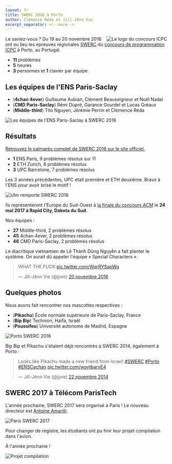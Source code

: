```yaml
---
layout: fr
title: SWERC 2016 à Porto
author: Clémence Réda et Jill-Jênn Vie
excerpt_separator: <!--more-->
---
```


<img src="/fr/images/swerc2016/icpc.png" style="float: right" alt="Le logo du concours ICPC" />

Le saviez-vous ? Du 19 au 20 novembre 2016 ont eu lieu les épreuves régionales [SWERC](https://swerc.eu) du [concours de programmation ICPC](/icpc/) à Porto, au Portugal.

- **11** problèmes
- **5** heures
- **3** personnes et **1** clavier par équipe

<!--more-->

## Les équipes de l'ENS Paris-Saclay

- (**4chan 4ever**) Guillaume Aubian, Clément Beauseigneur et Noël Nadal
- (**CMD Paris-Saclay**) Rémi Dupré, Garance Gourdel et Lucas Gréaux
- (**Middle-third**) Tito Nguyen, Jérémie Perrin et Clémence Réda

![Les équipes de l'ENS Paris-Saclay à SWERC 2016](/fr/images/swerc2016/ens-paris-saclay.jpg)

## Résultats

[Retrouvez le palmarès complet de SWERC 2016 sur le site officiel.](http://swerc.up.pt/2016/reports/ranking.html)

- **1** ENS Paris, 9 problèmes résolus sur 11
- **2** ETH Zurich, 8 problèmes résolus
- **3** UPC Barcelone, 7 problèmes résolus

Les 3 années précédentes, UPC était première et ETH deuxième. Bravo à l'ENS pour avoir brisé le motif !

![Ulm remporte SWERC 2016](/fr/images/swerc2016/ulm.jpg)

Ils représenteront l'Europe du Sud-Ouest à [la finale du concours ACM](https://icpc.baylor.edu/worldfinals/schedule) le **24 mai 2017 à Rapid City, Dakota du Sud**.

Nos équipes :

- **27** Middle-third, 2 problèmes résolus
- **45** 4chan 4ever, 2 problèmes résolus
- **46** CMD Paris-Saclay, 2 problèmes résolus

Le diacritique vietnamien de Lê Thành Dũng Nguyễn a fait planter le système. On aurait dû appeler l'équipe « Special Characters ».

<blockquote class="twitter-tweet" data-lang="fr"><p lang="en" dir="ltr">WHAT THE FUCK <a href="https://t.co/WqrRYSapWq">pic.twitter.com/WqrRYSapWq</a></p>&mdash; Jill-Jênn Vie (@jjvie) <a href="https://twitter.com/jjvie/status/800387854518124544">20 novembre 2016</a></blockquote> <script async src="//platform.twitter.com/widgets.js" charset="utf-8"></script>

## Quelques photos

Nous avons fait rencontrer nos mascottes respectives :

- (**Pikachu**) École normale supérieure de Paris-Saclay, France
- (**Bip Bip**) Technion, Haïfa, Israël
- (**Poussifeu**) Université autonome de Madrid, Espagne

![Porto SWERC 2016](/fr/images/swerc2016/swerc2016.jpg)

Bip Bip et Pikachu s'étaient déjà rencontrés à SWERC 2014, également à Porto :

<blockquote class="twitter-tweet" data-lang="fr"><p lang="en" dir="ltr">Looks like Pikachu made a new friend from Israel! <a href="https://twitter.com/hashtag/SWERC?src=hash">#SWERC</a> <a href="https://twitter.com/hashtag/Porto?src=hash">#Porto</a> <a href="https://twitter.com/hashtag/ENSCachan?src=hash">#ENSCachan</a> <a href="http://t.co/woytbarvE4">pic.twitter.com/woytbarvE4</a></p>&mdash; Jill-Jênn Vie (@jjvie) <a href="https://twitter.com/jjvie/status/536117139925913600">22 novembre 2014</a></blockquote> <script async src="//platform.twitter.com/widgets.js" charset="utf-8"></script>

## SWERC 2017 à Télécom ParisTech

L'année prochaine, SWERC 2017 sera organisé à Paris ! Le nouveau directeur est [Antoine Amarilli](https://a3nm.net).

![Paris SWERC 2017](/fr/images/swerc2016/swerc2017.jpg)

Pour changer de registre, les étudiants ont pu finir leur projet compilation dans l'avion.

À l'année prochaine !

![Projet compilation](/fr/images/swerc2016/compil.jpg)
